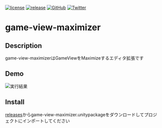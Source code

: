 [![license](https://img.shields.io/github/license/tomori-hikage/game-view-maximizer.svg?style=flat-square)](https://github.com/tomori-hikage/game-view-maximizer/blob/master/LICENSE.md)
[![release](https://img.shields.io/github/release/tomori-hikage/game-view-maximizer.svg?style=flat-square)](https://github.com/tomori-hikage/game-view-maximizer/releases)
[![GitHub](https://img.shields.io/github/followers/tomori-hikage.svg?label=@tomori-hikage&style=social)](https://github.com/tomori-hikage)
[![Twitter](https://img.shields.io/twitter/follow/tomori_hikage.svg?label=@tomori_hikage&style=social)](https://twitter.com/tomori_hikage)

# game-view-maximizer

## Description

game-view-maximizerはGameViewをMaximizeするエディタ拡張です

## Demo

![実行結果](https://github.com/tomoriaki/create-empty-at-zero-position/blob/readme_images/Images/ss1.gif)

## Install

[releases](https://github.com/tomori-hikage/game-view-maximizer/releases)からgame-view-maximizer.unitypackageをダウンロードしてプロジェクトにインポートしてください

